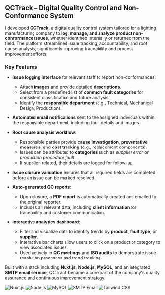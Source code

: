 ## QCTrack – Digital Quality Control and Non-Conformance System

I developed **QCTrack**, a digital quality control system tailored for a lighting manufacturing company to **log, manage, and analyze product non-conformance issues**, whether identified internally or returned from the field. The platform streamlined issue tracking, accountability, and root cause analysis, significantly improving traceability and process improvement efforts.

### Key Features

- **Issue logging interface** for relevant staff to report non-conformances:

  - Attach **images** and provide detailed **descriptions**.
  - Select from a predefined list of **common fault categories** for consistent classification and future analysis.
  - Identify the **responsible department** (e.g., Technical, Mechanical Design, Production).

- **Automated email notifications** sent to the assigned individuals within the responsible department, including fault details and images.

- **Root cause analysis workflow**:

  - Responsible parties provide **cause investigation**, **preventative measures**, and **cost tracking** (e.g., replacement components).
  - Issues can be attributed to **categories** such as _supplier error_ or _production procedure fault_.
  - If supplier-related, their details are logged for follow-up.

- **Issue closure validation** ensures that all required fields are completed before an issue can be marked resolved.

- **Auto-generated QC reports**:

  - Upon closure, a **PDF report** is automatically created and emailed to the original reporter.
  - Includes all relevant data, including **client information** for traceability and customer communication.

- **Interactive analytics dashboard**:
  - Filter and visualize data to identify trends by **product**, **fault type**, or **supplier**.
  - Interactive bar charts allow users to click on a product or category to view associated issues.
  - Used actively in **QC meetings** and **ISO audits** to demonstrate issue resolution processes and trend tracking.

Built with a stack including **Nuxt.js**, **Node.js**, **MySQL**, and an integrated **SMTP email service**, QCTrack became a core part of the company's quality assurance and continuous improvement strategy.

![Nuxt.js](https://img.shields.io/badge/Nuxt.js-00C58E?style=for-the-badge&logo=nuxt.js&logoColor=white)
![Node.js](https://img.shields.io/badge/Node.js-339933?style=for-the-badge&logo=node.js&logoColor=white)
![MySQL](https://img.shields.io/badge/MySQL-00758F?style=for-the-badge&logo=mysql&logoColor=white)
![SMTP Email](https://img.shields.io/badge/SMTP%20Email-0078D4?style=for-the-badge&logo=microsoftoutlook&logoColor=white)
![Tailwind CSS](https://img.shields.io/badge/Tailwind%20CSS-06B6D4?style=for-the-badge&logo=tailwindcss&logoColor=white)
